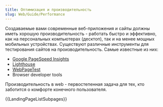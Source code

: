 ```yaml
---
title: Оптимизация и производительность
slug: Web/Guide/Performance
---
```


Создаваемые вами современные веб-приложения и сайты должны иметь хорошую производительность - работать быстро и эффективно, как на персональных компьютерах (десктоп), так и на менее мощных мобильных устройствах. Существуют различные инструменты для тестирования сайтов на производительность. Самые известные из них:

- [Google PageSpeed Insights](https://developers.google.com/speed/pagespeed/insights/)
- [Lighthouse](https://developers.google.com/web/tools/lighthouse/)
- [WebPageTest](https://www.webpagetest.org/)
- Browser developer tools

Производительность в web - первостепенная задача для тех, кто заботится о комфорте конечного пользователя.

{{LandingPageListSubpages}}
